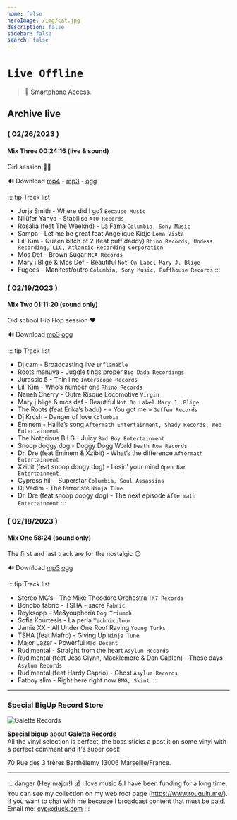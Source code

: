```yaml
---
home: false
heroImage: /img/cat.jpg
description: false
sidebar: false
search: false
---
```


# `Live Offline`

<MyLive />


> 📱 [Smartphone Access](https://live.rouquin.me:8888/hls/live_883158378_G7hEwywoc201aCskN8ZKD2KDHHQ3Yd.m3u8).

## Archive live

### ( 02/26/2023 )
####  Mix Three 00:24:16 (live & sound)

Girl session 👸🏽

🔊 Download [mp4](https://live.rouquin.me/archives/live-20230225.mp4) - [mp3](https://live.rouquin.me/archives/live-20230225.mp3) - [ogg](https://live.rouquin.me/archives/live-20230225.ogg)

::: tip Track list

- Jorja Smith - Where did I go? `Because Music`
- Nilüfer Yanya - Stabilise `ATO Records`
- Rosalia (feat The Weeknd) - La Fama `Columbia, Sony Music`
- Sampa - Let me be great feat Angelique Kidjo `Loma Vista`
- Lil’ Kim - Queen bitch pt 2 (feat puff daddy) `Rhino Records, Undeas Recording, LLC, Atlantic Recording Corporation`
- Mos Def - Brown Sugar `MCA Records`
- Mary j Blige & Mos Def - Beautiful `Not On Label Mary J. Blige`
- Fugees - Manifest/outro `Columbia, Sony Music, Ruffhouse Records`
:::

### ( 02/19/2023 )
####  Mix Two 01:11:20 (sound only)

Old school Hip Hop session ❤️ 

 🔊 Download [mp3](https://secure.rouquin.me/s/8Nrz866WjgozGpE) [ogg](https://secure.rouquin.me/s/bGkbepzMgnbTm3x)

::: tip Track list

- Dj cam - Broadcasting live `Inflamable`
- Roots manuva - Juggle tings proper `Big Dada Recordings`
- Jurassic 5 - Thin line `Interscope Records`
- Lil’ Kim - Who’s number one `Rhino Records`
- Naneh Cherry - Outre Risque Locomotive `Virgin`
- Mary j blige & mos def - Beautiful `Not On Label Mary J. Blige`
- The Roots (feat Erika’s badu) - « You got me » `Geffen Records`
- Dj Krush - Danger of love `Columbia`
- Eminem - Hailie’s song `Aftermath Entertainment, Shady Records, Web Entertainment`
- The Notorious B.I.G - Juicy `Bad Boy Entertainment`
- Snoop doggy dog - Doggy Dogg World `Death Row Records`
- Dr. Dre (feat Eminem & Xzibit) - What’s the difference `Aftermath Entertainment`
- Xzibit (feat snoop doogy dog) - Losin’ your mind `Open Bar Entertainment`
- Cypress hill - Superstar `Columbia, Soul Assassins`
- Dj Vadim - The terroriste `Ninja Tune`
- Dr. Dre (feat snoop doogy dog) - The next episode `Aftermath Entertainment`
:::

### ( 02/18/2023 )
####  Mix One 58:24 (sound only) 

The first and last track are for the nostalgic :wink:

 🔊 Download [mp3](https://secure.rouquin.me/s/gr2jfc6A93WBjG3) [ogg](https://secure.rouquin.me/s/6kq7YHSPSjsz6RY)

::: tip Track list

- Stereo MC’s - The Mike Theodore Orchestra `!K7 Records`
- Bonobo fabric - TSHA - sacre `Fabric`
- Royksopp - Me&youphoria `Dog Triumph`
- Sofia Kourtesis - La perla `Technicolour`
- Jamie XX - All Under One Roof Raving `Young Turks`
- TSHA (feat Mafro) - Giving Up `Ninja Tune`
- Major Lazer - Powerful `Mad Decent`
- Rudimental - Straight from the heart `Asylum Records`
- Rudimental (feat Jess Glynn, Macklemore & Dan Caplen) - These days `Asylum Records`
- Rudimental (feat Hardy Caprio) - Ghost `Asylum Records`
- Fatboy slim - Right here right now `BMG, Skint`
:::

----

### Special BigUp Record Store

![Galette Records](/img/Galette-Records.jpg)

**Special bigup** about [**Galette Records**](https://galette-records.com/)  
All the vinyl selection is perfect, the boss sticks a post it on some vinyl with a perfect comment and it's super cool!

70 Rue des 3 frères Barthélemy 13006 Marseille/France. 

----

::: danger (Hey major!) 💰
I love music & I have been funding for a long time. 
You can see my collection on my web root page (https://www.rouquin.me/). 
If you want to chat with me because I broadcast content that must be paid. Email me: cyp@duck.com
:::
